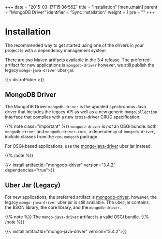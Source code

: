 +++
date = "2015-03-17T15:36:56Z"
title = "Installation"
[menu.main]
  parent = "MongoDB Driver"
  identifier = "Sync Installation"
  weight = 1
  pre = "<i class='fa'></i>"
+++

# Installation

The recommended way to get started using one of the drivers in your
project is with a dependency management system.

There are two Maven artifacts available in the 3.4 release. The preferred artifact for new applications is `mongodb-driver`
however, we still publish the legacy `mongo-java-driver` uber-jar.

{{< distroPicker >}}

## MongoDB Driver  

The MongoDB Driver ``mongodb-driver`` is the updated synchronous Java driver that includes the legacy API as well as a new generic `MongoCollection` interface that complies with a new cross-driver CRUD specification.

{{% note class="important" %}}
`mongodb-driver` is *not* an OSGi bundle: both `mongodb-driver` and `mongodb-driver-core`, a dependency of `mongodb-driver`, include classes from the `com.mongodb` package.

For OSGi-based applications, use the [mongo-java-driver](#uber-jar-legacy) uber jar instead.

{{% /note %}}

{{< install artifactId="mongodb-driver" version="3.4.2" dependencies="true">}}


## Uber Jar (Legacy)

For new applications, the preferred artifact is [mongodb-driver](#mongodb-driver); however, the legacy `mongo-java-driver` uber jar is still available.  The uber jar contains: the BSON library, the core library, and the `mongodb-driver`.


{{% note %}}
The `mongo-java-driver` artifact is a valid OSGi bundle.
{{% /note %}}

{{< install artifactId="mongo-java-driver" version="3.4.2">}}
